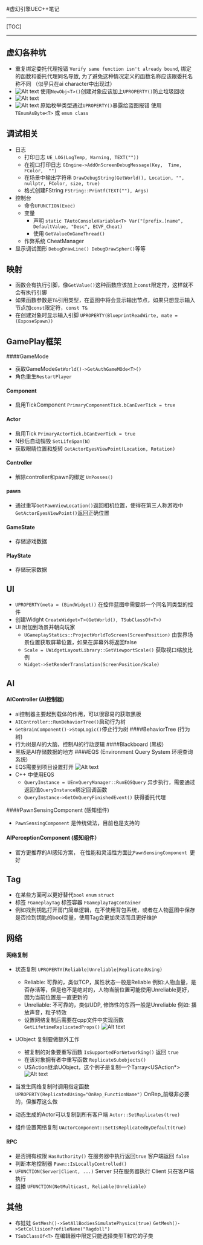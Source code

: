 #虚幻引擎UEC++笔记

---------------------
[TOC]

-------------------

## 虚幻各种坑
- 重复绑定委托代理报错 `Verify same function isn't already bound`, 绑定的函数和委托代理同名导致, 为了避免这种情况定义的函数名称应该跟委托名称不同 （似乎只在ai character中出现过）
- ![Alt text](./1656995286566.png) 使用`NewObj<T>()`创建对象应该加上`UPROPERTY()`防止垃圾回收
- ![Alt text](./1656997172257.png)
- ![Alt text](./1657248757505.png) 原始枚举类型通过`UPROPERTY()`暴露给蓝图报错 使用`TEnumAsByte<T>` 或 `emun class`




## 调试相关
- 日志
	- 打印日志 `UE_LOG(LogTemp, Warning, TEXT(""))`
	- 在视口打印日志 `GEngine->AddOnScreenDebugMessage(Key,  Time, FColor,  "")`
	- 在场景中输出字符串 `DrawDebugString(GetWorld(), Location, "", nullptr, FColor, size, true)`
	- 格式创建FString `FString::Printf(TEXT(""), Args)`
- 控制台
	- 命令`UFUNCTION(Exec)`
	- 变量 
		- 声明 `static TAutoConsoleVariable<T> Var("[prefix.]name", DefaultValue, "Desc", ECVF_Cheat)`
		- 使用 `GetValueOnGameThread()`
	- 作弊系统 CheatManager
- 显示调试图形 `DebugDrawLine() DebugDrawSpher()`等等

## 映射
- 函数会有执行引脚，像`GetValue()`这种函数应该加上`const`限定符，这样就不会有执行引脚
- 如果函数参数是`T&`引用类型，在蓝图中将会显示输出节点，如果只想显示输入节点加`const`限定符，`const T&`
- 在创建对象时显示输入引脚 `UPROPERTY(BlueprintReadWirte, mate = (ExposeSpawn)) `

## GamePlay框架
####GameMode
- 获取GameMode`GetWorld()->GetAuthGameMOde<T>()`
- 角色重生`RestartPlayer`

#### Component
- 启用TickComponent `PrimaryComponentTick.bCanEverTick = true`

#### Actor
- 启用Tick `PrimaryActorTick.bCanEverTick = true`
- N秒后自动销毁 `SetLifeSpan(N)` 
-  获取眼睛位置和旋转 `GetActorEyesViewPoint(Location, Rotation)`

#### Controller
- 解除controller和pawn的绑定 `UnPosses()`

#### pawn
- 通过重写`GetPawnViewLocation()`返回相机位置，使得在第三人称游戏中`GetActorEyesViewPoint()`返回正确位置

#### GameState
- 存储游戏数据

#### PlayState
- 存储玩家数据

## UI
- `UPROPERTY(meta = (BindWidget))` 在控件蓝图中需要绑一个同名同类型的控件
- 创建Widght  `CreateWidget<T>(GetWorld(), TSubClassOf<T>)`
- UI 附加到场景并朝向玩家
	- `UGameplayStatics::ProjectWorldToScreen(ScreenPosition)` 由世界场景位置获取屏幕位置，如果在屏幕外将返回false
	- `Scale = UWidgetLayoutLibrary::GetViewportScale()` 获取视口缩放比例
	- `Widget->SetRenderTranslation(ScreenPosition/Scale)`

## AI
#### AIController (AI控制器)
- ai控制器主要起到载体的作用，可以很容易的获取黑板
- `AIController::RunBehaviorTree()`启动行为树
- `GetBrainComponent()->StopLogic()`停止行为树
####BehaviorTree (行为树)
- 行为树是AI的大脑，控制AI的行动逻辑
####Blackboard (黑板)
- 黑板是AI存储数据的地方
####EQS (Environment Query System 环境查询系统)
- EQS需要到项目设置打开 ![Alt text](./1656647661803.png)
- C++ 中使用EQS 
	- `QueryInstance = UEnvQueryManager::RunEQSQuery` 异步执行，需要通过返回值`QueryInstance`绑定回调函数
	- `QueryInstance->GetOnQueryFinishedEvent()` 获得委托代理


####PawnSensingComponent (感知组件)
- `PawnSensingComponent` 是传统做法，目前也是支持的

#### AIPerceptionComponent (感知组件）
- 官方更推荐的AI感知方案， 在性能和灵活性方面比`PawnSensingComponent `更好

## Tag
- 在某些方面可以更好替代`bool` `enum` `struct`
- 标签 `FGameplayTag` 标签容器 `FGameplayTagContainer` 
- 例如找到钥匙打开房门简单逻辑，在不使用背包系统，或者在人物蓝图中保存是否捡到钥匙的bool变量，使用Tag会更加灵活而且更好维护

## 网络
#### 网络复制
- 状态复制 `UPROPERTY(Reliable|Unreliable|ReplicatedUsing)`
	- Reliable: 可靠的，类似TCP，属性状态一般是Reliable 例如:人物血量，是否存活等，但是也不是绝对的，人物当前位置可能使用Unreliable更好，因为当前位置是一直更新的
	-  Unreliable: 不可靠的，类似UDP,  修饰性的东西一般是Unreliable  例如: 播放声音，粒子特效
	-  设置网络复制后需要在cpp文件中实现函数 `GetLifetimeReplicatedProps()`
	![Alt text](./1657354893789.png)
- UObject 复制要做额外工作
	-  被复制的对象要重写函数 `IsSupportedForNetworking()` 返回 `true`
	-  在该对象拥有者中重写函数 `ReplicateSubobjects()`
	-  USAction继承UObject，这个例子是复制一个Tarray<USAction*> 
	 ![Alt text](./1657448365910.png)

-  当发生网络复制时调用指定函数 `UPROPERTY(ReplicatedUsing="OnRep_FunctionName")` OnRep_前缀非必要的，但推荐这么做
-  动态生成的Actor可以复制到所有客户端 `Actor::SetReplicates(true)`
-  组件设置网络复制 `UActorComponent::SetIsReplicatedByDefault(true)`

#### RPC
- 是否拥有权限 `HasAuthority()` 在服务器中执行返回`true` 客户端返回 `false`
- 判断本地控制器 `Pawn::IsLocallyControlled()` 
- `UFUNCTION(Server|Client, ...)` Server 只在服务器执行 Client 只在客户端执行
- 组播 `UFUNCTION(NetMulticast, Reliable|Unreliable)`

## 其他
- 布娃娃 
	`GetMesh()->SetAllBodiesSimulatePhysics(true)`
	`GetMesh()->SetCollisionProfileName("Ragdoll")`
- `TSubClassOf<T>` 在编辑器中限定只能选择类型T和它的子类